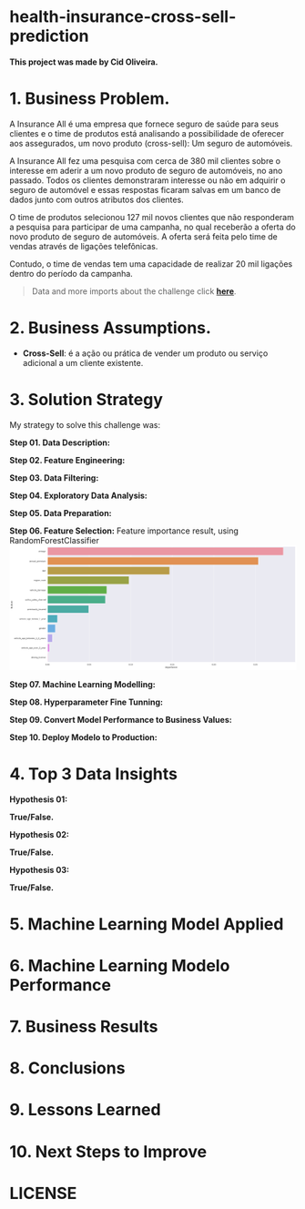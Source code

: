 # health-insurance-cross-sell-prediction

#### This project was made by Cid Oliveira.

# 1. Business Problem.

A Insurance All é uma empresa que fornece seguro de saúde para seus clientes e o time de produtos está analisando a possibilidade de oferecer aos assegurados, um novo produto (cross-sell): Um seguro de automóveis.

A Insurance All fez uma pesquisa com cerca de 380 mil clientes sobre o interesse em aderir a um novo produto de seguro de automóveis, no ano passado. Todos os clientes demonstraram interesse ou não em adquirir o seguro de automóvel e essas respostas ficaram salvas em um banco de dados junto com outros atributos dos clientes.

O time de produtos selecionou 127 mil novos clientes que não responderam a pesquisa para participar de uma campanha, no qual receberão a oferta do novo produto de seguro de automóveis. A oferta será feita pelo time de vendas através de ligações telefônicas.

Contudo, o time de vendas tem uma capacidade de realizar 20 mil ligações dentro do período da campanha.

> Data and more imports about the challenge click **[here](https://www.kaggle.com/anmolkumar/health-insurance-cross-sell-prediction)**.

# 2. Business Assumptions.
* **Cross-Sell**: é a ação ou prática de vender um produto ou serviço adicional a um cliente existente.

# 3. Solution Strategy

My strategy to solve this challenge was:

**Step 01. Data Description:**

**Step 02. Feature Engineering:**

**Step 03. Data Filtering:**

**Step 04. Exploratory Data Analysis:**

**Step 05. Data Preparation:**

**Step 06. Feature Selection:** Feature importance result, using RandomForestClassifier
![enter image description here](https://github.com/cidosjr/health-insurance-cross-sell-prediction/blob/main/img/feature_importance.png?raw=true)

**Step 07. Machine Learning Modelling:**

**Step 08. Hyperparameter Fine Tunning:**

**Step 09. Convert Model Performance to Business Values:**

**Step 10. Deploy Modelo to Production:**

# 4. Top 3 Data Insights

**Hypothesis 01:**

**True/False.**

**Hypothesis 02:**

**True/False.**

**Hypothesis 03:**

**True/False.**

# 5. Machine Learning Model Applied

# 6. Machine Learning Modelo Performance

# 7. Business Results

# 8. Conclusions

# 9. Lessons Learned

# 10. Next Steps to Improve

# LICENSE


